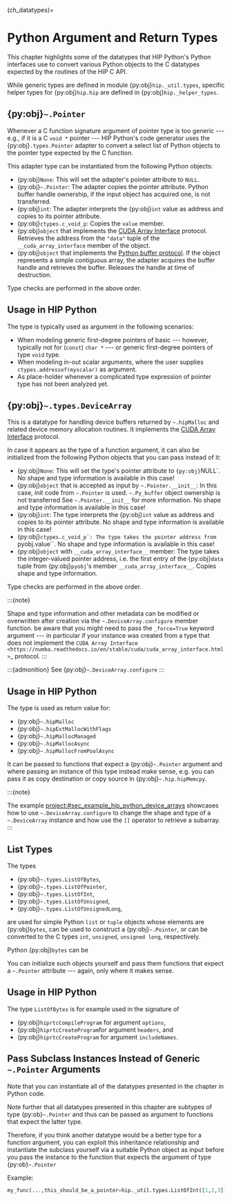 <!-- MIT License
  -- 
  -- Copyright (c) 2023 Advanced Micro Devices, Inc.
  -- 
  -- Permission is hereby granted, free of charge, to any person obtaining a copy
  -- of this software and associated documentation files (the "Software"), to deal
  -- in the Software without restriction, including without limitation the rights
  -- to use, copy, modify, merge, publish, distribute, sublicense, and/or sell
  -- copies of the Software, and to permit persons to whom the Software is
  -- furnished to do so, subject to the following conditions:
  -- 
  -- The above copyright notice and this permission notice shall be included in all
  -- copies or substantial portions of the Software.
  -- 
  -- THE SOFTWARE IS PROVIDED "AS IS", WITHOUT WARRANTY OF ANY KIND, EXPRESS OR
  -- IMPLIED, INCLUDING BUT NOT LIMITED TO THE WARRANTIES OF MERCHANTABILITY,
  -- FITNESS FOR A PARTICULAR PURPOSE AND NONINFRINGEMENT. IN NO EVENT SHALL THE
  -- AUTHORS OR COPYRIGHT HOLDERS BE LIABLE FOR ANY CLAIM, DAMAGES OR OTHER
  -- LIABILITY, WHETHER IN AN ACTION OF CONTRACT, TORT OR OTHERWISE, ARISING FROM,
  -- OUT OF OR IN CONNECTION WITH THE SOFTWARE OR THE USE OR OTHER DEALINGS IN THE
  -- SOFTWARE.
  -->
(ch_datatypes)=
# Python Argument and Return Types

This chapter highlights some of the datatypes that HIP Python's Python interfaces
use to convert various Python objects to the C datatypes expected by the routines of the HIP C API.

While generic types are defined in module {py:obj}`hip._util.types`,
specific helper types for {py:obj}`hip.hip` are defined in {py:obj}`hip._helper_types`.

## {py:obj}`~.Pointer`

Whenever a C function signature argument of pointer type is too generic --- e.g., if it is a C ``void *``
pointer --- HIP Python's code generator uses the {py:obj}`.types.Pointer` adapter to convert
a select list of Python objects to the pointer type expected by the C function.

This adapter type can be instantiated from the following Python objects:

* {py:obj}`None`:
    This will set the adapter's pointer attribute to ``NULL``.
* {py:obj}`~.Pointer`:
    The adapter copies the pointer attribute.
    Python buffer handle ownership, if the input object has acquired one, is not transferred.
* {py:obj}`int`:
    The adapter interprets the {py:obj}`int` value as address and copies to its pointer attribute.
* {py:obj}`ctypes.c_void_p`:
    Copies the ``value`` member.
* {py:obj}`object` that implements the [CUDA Array Interface](https://numba.readthedocs.io/en/stable/cuda/cuda_array_interface.html) protocol.
    Retrieves the address from the ``"data"`` tuple of the ``__cuda_array_interface`` member of the object.
* {py:obj}`object` that implements the [Python buffer protocol](https://docs.python.org/3/c-api/buffer.html).
    If the object represents a simple contiguous array, the adapter acquires the buffer handle and retrieves the buffer.
    Releases the handle at time of destruction.

Type checks are performed in the above order.

## Usage in HIP Python

The type is typically used as argument in the following scenarios:

* When modeling generic first-degree pointers of basic --- however, typically not for (`const`) `char *` --- or generic first-degree 
  pointers of type ``void`` type.
* When modeling in-out scalar arguments, where the user supplies `ctypes.addressof(myscalar)` as argument.
* As place-holder whenever a complicated type expression of pointer type has not been analyzed yet.

## {py:obj}`~.types.DeviceArray`

This is a datatype for handling device buffers returned by `~.hipMalloc` and related device memory allocation routines.
It implements the [CUDA Array Interface](https://numba.readthedocs.io/en/stable/cuda/cuda_array_interface.html) protocol.

In case it appears as the type of a function argument, it can also be initialized from the following Python objects
that you can pass instead of it:

* {py:obj}`None`:
    This will set the type's pointer attribute to `{py:obj}`NULL`.
    No shape and type information is available in this case!
* {py:obj}`object` that is accepted as input by `~.Pointer.__init__`:
    In this case, init code from `~.Pointer` is used.
    `~.Py_buffer` object ownership is not transferred
    See `~.Pointer.__init__` for more information.
    No shape and type information is available in this case!
* {py:obj}`int`:
    The type interprets the {py:obj}`int` value as address and copies to its pointer attribute.
    No shape and type information is available in this case!
* {py:obj}``ctypes.c_void_p`:
    The type takes the pointer address from ``pyobj.value``.
    No shape and type information is available in this case!
* {py:obj}`object` with ``__cuda_array_interface__`` member:
    The type takes the integer-valued pointer address, i.e. the first entry of the {py:obj}`data` tuple 
    from {py:obj}`pyobj`'s member ``__cuda_array_interface__``.
    Copies shape and type information.

Type checks are performed in the above order.

:::{note}

Shape and type information and other metadata can be modified or overwritten after creation via the `~.DeviceArray.configure`
member function. be aware that you might need to pass the ``_force=True`` keyword argument --- 
in particular if your instance was created from a type that does not implement the 
`CUDA Array Interface <https://numba.readthedocs.io/en/stable/cuda/cuda_array_interface.html>`_ protocol.
:::

:::{admonition} See
{py:obj}`~.DeviceArray.configure`
:::

## Usage in HIP Python

The type is used as return value for:

* {py:obj}`~.hipMalloc`
* {py:obj}`~.hipExtMallocWithFlags`
* {py:obj}`~.hipMallocManaged`
* {py:obj}`~.hipMallocAsync`
* {py:obj}`~.hipMallocFromPoolAsync`

It can be passed to functions that expect
a {py:obj}`~.Pointer` argument and where passing an instance of this type instead make sense, e.g.
you can pass it as copy destination or copy source in {py:obj}`~.hip.hipMemcpy`.

:::{note}

The example <project:#sec_example_hip_python_device_arrays>
showcases how to use `~.DeviceArray.configure` to change the shape and type
of a `~.DeviceArray` instance and how use the `[]` operator
to retrieve a subarray.
:::

## List Types

The types

* {py:obj}`~.types.ListOfBytes`,
* {py:obj}`~.types.ListOfPointer`,
* {py:obj}`~.types.ListOfInt`,
* {py:obj}`~.types.ListOfUnsigned`,
* {py:obj}`~.types.ListOfUnsignedLong`,

are used for simple Python `list` or `tuple` objects
whose elements are {py:obj}`bytes`, can be used to construct a {py:obj}`~.Pointer`,
or can be converted to the C types `int`, `unsigned`, `unsigned long`, respectively.

Python {py:obj}`bytes` can be 

You can initialize such objects yourself and pass them functions that expect
a `~.Pointer` attribute --- again, only where it makes sense.

### 

## Usage in HIP Python

The type `ListOfBytes` is for example used in the signature of

* {py:obj}`hiprtcCompileProgram` for argument `options`,
* {py:obj}`hiprtcCreateProgram`for argument `headers`, and
* {py:obj}`hiprtcCreateProgram` for argument `includeNames`.

## Pass Subclass Instances Instead of Generic `~.Pointer` Arguments

Note that you can instantiate all of the datatypes presented in the chapter in Python code.

Note further that all datatypes presented in this chapter are subtypes of type
{py:ob}`~.Pointer` and thus can be passed as argument to functions that expect the latter type.

Therefore, if you think another datatype would be a better type for a function
argument, you can exploit this inheritance relationship and instantiate the subclass
yourself via a suitable Python object as input before you pass the instance
to the function that expects the argument of type {py:ob}`~.Pointer`

Example:

```python
my_func(...,this_should_be_a_pointer=hip._util.types.ListOfInt([1,2,3]),...)
```
